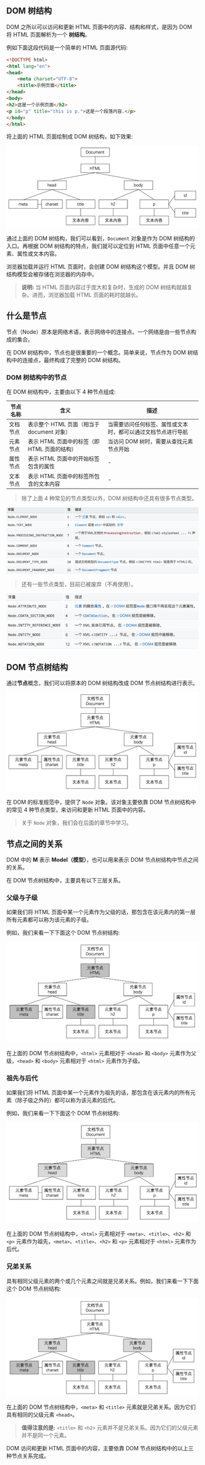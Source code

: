 ## DOM 树结构

DOM 之所以可以访问和更新 HTML 页面中的内容、结构和样式，是因为 DOM 将 HTML 页面解析为一个 **树结构**。

例如下面这段代码是一个简单的 HTML 页面源代码:

```html
<!DOCTYPE html>
<html lang="en">
<head>
    <meta charset="UTF-8">
    <title>示例页面</title>
</head>
<body>
<h2>这是一个示例页面</h2>
<p id="p" title="this is p.">这是一个段落内容.</p>
</body>
</html>
```

将上面的 HTML 页面绘制成 DOM 树结构，如下效果:

![](images/03.png)

通过上面的 DOM 树结构，我们可以看到，`Document` 对象是作为 DOM 树结构的入口。再根据 DOM 树结构的特点，我们就可以定位到 HTML 页面中任意一个元素、属性或文本内容。

浏览器加载并运行 HTML 页面时，会创建 DOM 树结构这个模型。并且 DOM 树结构模型会被存储在浏览器的内存中。

> **说明:** 当 HTML 页面内容过于庞大和复杂时，生成的 DOM 树结构就越复杂。进而，浏览器加载 HTML 页面的耗时就越长。

## 什么是节点

节点（Node）原本是网络术语，表示网络中的连接点。一个网络是由一些节点构成的集合。

在 DOM 树结构中，节点也是很重要的一个概念。简单来说，节点作为 DOM 树结构中的连接点，最终构成了完整的 DOM 树结构。

### DOM 树结构中的节点

在 DOM 树结构中，主要由以下 4 种节点组成:

| 节点名称 | 含义 | 描述 |
| --- | --- | --- |
| 文档节点 | 表示整个 HTML 页面（相当于 document 对象）| 当需要访问任何标签、属性或文本时，都可以通过文档节点进行导航 |
| 元素节点 | 表示 HTML 页面中的标签（即 HTML 页面的结构）| 当访问 DOM 树时，需要从查找元素节点开始 |
| 属性节点 | 表示 HTML 页面中的开始标签包含的属性 | - |
| 文本节点 | 表示 HTML 页面中的标签所包含的文本内容 | - |

> 除了上面 4 种常见的节点类型以外，DOM 树结构中还具有很多节点类型。

![](images/04.png)

> 还有一些节点类型，目前已被废弃（不再使用）。

![](images/05.png)

## DOM 节点树结构

通过**节点**概念，我们可以将原本的 DOM 树结构改成 DOM 节点树结构进行表示。

![](images/06.png)

在 DOM 的标准规范中，提供了 `Node` 对象。该对象主要依靠 DOM 节点树结构中的常见 4 种节点类型，来访问和更新 HTML 页面中的内容。

> 关于 `Node` 对象，我们会在后面的章节中学习。

## 节点之间的关系

DOM 中的 **M** 表示 **Model（模型）**，也可以用来表示 DOM 节点树结构中节点之间的关系。

在 DOM 节点树结构中，主要具有以下三层关系。

### 父级与子级

如果我们将 HTML 页面中某一个元素作为父级的话，那包含在该元素内的第一层所有元素都可以称为该元素的子级。

例如，我们来看一下下面这个 DOM 节点树结构:

![](images/07.png)

在上面的 DOM 节点树结构中，`<html>` 元素相对于 `<head>` 和 `<body>` 元素作为父级，`<head>` 和 `<body>` 元素相对于 `<html>` 元素作为子级。

### 祖先与后代

如果我们将 HTML 页面中某一个元素作为祖先的话，那包含在该元素内的所有元素（除子级之外的）都可以称为该元素的后代。

例如，我们来看一下下面这个 DOM 节点树结构:

![](images/08.png)

在上面的 DOM 节点树结构中，`<html>` 元素相对于 `<meta>`、`<title>`、`<h2>` 和 `<p>` 元素作为祖先，`<meta>`、`<title>`、`<h2>` 和 `<p>` 元素相对于 `<html>` 元素作为后代。

### 兄弟关系

具有相同父级元素的两个或几个元素之间就是兄弟关系。例如，我们来看一下下面这个 DOM 节点树结构:

![](images/09.png)

在上面的 DOM 节点树结构中，`<meta>` 和 `<title>` 元素就是兄弟关系。因为它们具有相同的父级元素 `<head>`。

> **值得注意的是:** `<title>` 和 `<h2>` 元素并不是兄弟关系。因为它们的父级元素并不是同一个元素。

DOM 访问和更新 HTML 页面中的内容，主要依靠 DOM 节点树结构中的以上三种节点关系完成。

